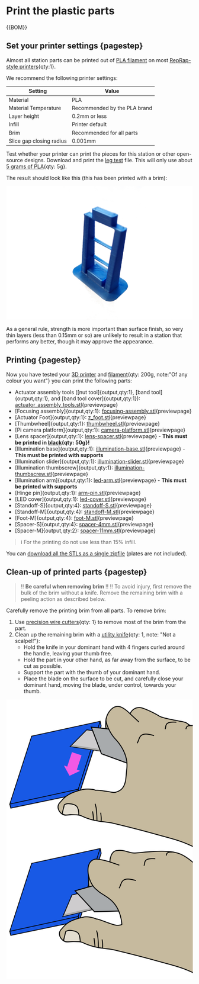 # Print the plastic parts

{{BOM}}

[PLA filament]: parts/materials/pla_filament.md "{cat:material}"
[Black PLA filament]: parts/materials/black_pla_filament.md "{cat:material}"
[RepRap-style printer]: parts/tools/rep-rap.md "{cat:tool}"
[Precision wire cutter]: parts/tools/precision-wire-cutters.md "{cat:tool}"
[Utility knife]: parts/tools/utility-knife.md "{cat:tool}"
[leg test]:models/leg_test.stl "{previewpage}"

## Set your printer settings {pagestep}

Almost all station parts can be printed out of [PLA filament] on most [RepRap-style printers][RepRap-style printer]{qty:1}.

We recommend the following printer settings:

|Setting        |Value          |
|------------   |--             |
|Material       |PLA            |
|Material Temperature |Recommended by the PLA brand|
|Layer height   |0.2mm or less  |
|Infill         |Printer default|
|Brim           |Recommended for all parts|
|Slice gap closing radius |0.001mm |


Test whether your printer can print the pieces for this station or other open-source designs. Download and print the [leg test] file. This will only use about [5 grams of PLA][PLA filament]{qty: 5g}.

The result should look like this (this has been printed with a brim):

![](images/just_leg_test.jpg)

As a general rule, strength is more important than surface finish, so very thin layers (less than 0.15mm or so) are unlikely to result in a station that performs any better, though it may approve the appearance.

## Printing {pagestep}

Now you have tested your [3D printer][RepRap-style printer] and [filament][PLA filament]{qty: 200g, note:"Of any colour you want"} you can print the following parts:

* Actuator assembly tools ([nut tool]{output,qty:1}, [band tool]{output,qty:1}, and [band tool cover]{output,qty:1}): [actuator_assembly_tools.stl](models/actuator-assembly-tools.stl){previewpage}
* [Focusing assembly]{output,qty:1}: [focusing-assembly.stl](models/focusing-assembly.stl){previewpage}
* [Actuator Foot]{output,qty:1}: [z_foot.stl](models/z_foot.stl){previewpage}
* [Thumbwheel]{output,qty:1}: [thumbwheel.stl](models/thumbwheel.stl){previewpage}
* [Pi camera platform]{output,qty:1}: [camera-platform.stl](models/camera-platform.stl){previewpage}
* [Lens spacer]{output,qty:1}: [lens-spacer.stl](models/lens-spacer.stl){previewpage} - **This must be printed in [black][Black PLA filament]{qty: 50g}!**
* [Illumination base]{output,qty:1}: [illumination-base.stl](models/illumination-base.stl){previewpage} - **This must be printed with supports**
* [Illumination slider]{output,qty:1}: [illumination-slider.stl](models/illumination-slider.stl){previewpage}
* [Illumination thumbscrew]{output,qty:1}: [illumination-thumbscrew.stl](models/illumination-thumbscrew.stl){previewpage}
* [Illumination arm]{output,qty:1}: [led-arm.stl](models/led-arm.stl){previewpage} - **This must be printed with supports**
* [Hinge pin]{output,qty:1}: [arm-pin.stl](models/arm-pin.stl){previewpage}
* [LED cover]{output,qty:1}: [led-cover.stl](models/led-cover.stl){previewpage}
* [Standoff-S]{output,qty:4}: [standoff-S.stl](models/standoff-S.stl){previewpage}
* [Standoff-M]{output,qty:4}: [standoff-M.stl](models/standoff-M.stl){previewpage}
* [Foot-M]{output,qty:4}: [foot-M.stl](models/foot-M.stl){previewpage}
* [Spacer-S]{output,qty:4}: [spacer-4mm.stl](models/spacer-4mm.stl){previewpage}
* [Spacer-M]{output,qty:2}: [spacer-11mm.stl](models/spacer-11mm.stl){previewpage}


>i For the printing do not use less than 15% infill.


You can [download all the STLs as a single zipfile](models/STLs.rar) (plates are not included).

## Clean-up of printed parts {pagestep}

>!! **Be careful when removing brim**
>!!
>!! To avoid injury, first remove the bulk of the brim without a knife. Remove the remaining brim with a peeling action as described below.

Carefully remove the printing brim from all parts. To remove brim:

1. Use [precision wire cutters][Precision wire cutter]{qty: 1} to remove most of the brim from the part.
2. Clean up the remaining brim with a [utility knife][Utility knife]{qty: 1, note: "Not a scalpel!"}:
    * Hold the knife in your dominant hand with 4 fingers curled around the handle, leaving your thumb free.
    * Hold the part in your other hand, as far away from the surface, to be cut as possible.
    * Support the part with the thumb of your dominant hand.
    * Place the blade on the surface to be cut, and carefully close your dominant hand, moving the blade, under control, towards your thumb.

![](images/BrimRemoval.png)



